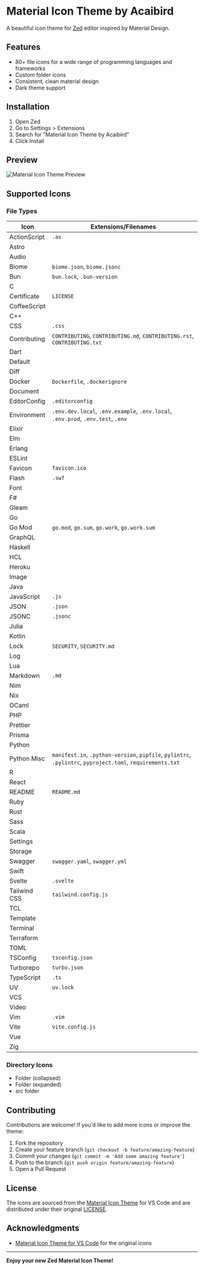 # Material Icon Theme by Acaibird

A beautiful icon theme for [Zed](https://zed.dev/) editor inspired by Material Design.

## Features

- 80+ file icons for a wide range of programming languages and frameworks
- Custom folder icons
- Consistent, clean material design
- Dark theme support

## Installation

1. Open Zed
2. Go to Settings > Extensions
3. Search for "Material Icon Theme by Acaibird"
4. Click Install

## Preview

![Material Icon Theme Preview](screenshot.png)

## Supported Icons

### File Types

| Icon | Extensions/Filenames |
|------|----------------------|
| ActionScript | `.as` |
| Astro | |
| Audio | |
| Biome | `biome.json`, `biome.jsonc` |
| Bun | `bun.lock`, `.bun-version` |
| C | |
| Certificate | `LICENSE` |
| CoffeeScript | |
| C++ | |
| CSS | `.css` |
| Contributing | `CONTRIBUTING`, `CONTRIBUTING.md`, `CONTRIBUTING.rst`, `CONTRIBUTING.txt` |
| Dart | |
| Default | |
| Diff | |
| Docker | `Dockerfile`, `.dockerignore` |
| Document | |
| EditorConfig | `.editorconfig` |
| Environment | `.env.dev.local`, `.env.example`, `.env.local`, `.env.prod`, `.env.test`, `.env` |
| Elixir | |
| Elm | |
| Erlang | |
| ESLint | |
| Favicon | `favicon.ico` |
| Flash | `.swf` |
| Font | |
| F# | |
| Gleam | |
| Go | |
| Go Mod | `go.mod`, `go.sum`, `go.work`, `go.work.sum` |
| GraphQL | |
| Haskell | |
| HCL | |
| Heroku | |
| Image | |
| Java | |
| JavaScript | `.js` |
| JSON | `.json` |
| JSONC | `.jsonc` |
| Julia | |
| Kotlin | |
| Lock | `SECURITY`, `SECURITY.md` |
| Log | |
| Lua | |
| Markdown | `.md` |
| Nim | |
| Nix | |
| OCaml | |
| PHP | |
| Prettier | |
| Prisma | |
| Python | |
| Python Misc | `manifest.in`, `.python-version`, `pipfile`, `pylintrc`, `.pylintrc`, `pyproject.toml`, `requirements.txt` |
| R | |
| React | |
| README | `README.md` |
| Ruby | |
| Rust | |
| Sass | |
| Scala | |
| Settings | |
| Storage | |
| Swagger | `swagger.yaml`, `swagger.yml` |
| Swift | |
| Svelte | `.svelte` |
| Tailwind CSS | `tailwind.config.js` |
| TCL | |
| Template | |
| Terminal | |
| Terraform | |
| TOML | |
| TSConfig | `tsconfig.json` |
| Turborepo | `turbo.json` |
| TypeScript | `.ts` |
| UV | `uv.lock` |
| VCS | |
| Video | |
| Vim | `.vim` |
| Vite | `vite.config.js` |
| Vue | |
| Zig | |

### Directory Icons

- Folder (collapsed)
- Folder (expanded)
- src folder

## Contributing

Contributions are welcome! If you'd like to add more icons or improve the theme:

1. Fork the repository
2. Create your feature branch (`git checkout -b feature/amazing-feature`)
3. Commit your changes (`git commit -m 'Add some amazing feature'`)
4. Push to the branch (`git push origin feature/amazing-feature`)
5. Open a Pull Request

## License

The icons are sourced from the [Material Icon Theme](https://github.com/material-extensions/vscode-material-icon-theme) for VS Code and are distributed under their original [LICENSE](./icons/LICENSE).

## Acknowledgments

- [Material Icon Theme for VS Code](https://github.com/material-extensions/vscode-material-icon-theme) for the original icons

---

**Enjoy your new Zed Material Icon Theme!**
